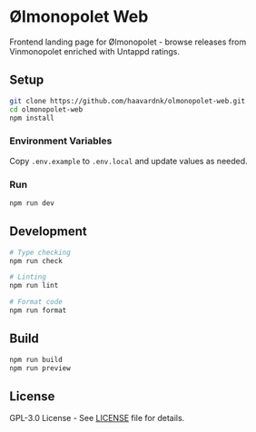 # Ølmonopolet Web

Frontend landing page for Ølmonopolet - browse releases from Vinmonopolet enriched with Untappd ratings.

## Setup

```bash
git clone https://github.com/haavardnk/olmonopolet-web.git
cd olmonopolet-web
npm install
```

### Environment Variables

Copy `.env.example` to `.env.local` and update values as needed.

### Run

```bash
npm run dev
```

## Development

```bash
# Type checking
npm run check

# Linting
npm run lint

# Format code
npm run format
```

## Build

```bash
npm run build
npm run preview
```

## License

GPL-3.0 License - See [LICENSE](LICENSE) file for details.
